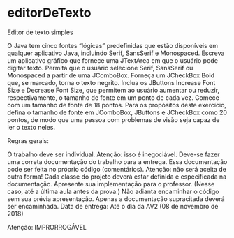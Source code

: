 # editorDeTexto
Editor de texto simples

O Java tem cinco fontes “lógicas” predefinidas que estão disponíveis em qualquer aplicativo Java, incluindo Serif, SansSerif e Monospaced. Escreva um aplicativo gráfico que fornece uma JTextArea em que o usuário pode digitar texto. Permita que o usuário selecione Serif, SansSerif ou Monospaced a partir de uma JComboBox. Forneça um JCheckBox Bold que, se marcado, torna o texto negrito. Inclua os JButtons Increase Font Size e Decrease Font Size, que permitem ao usuário aumentar ou reduzir, respectivamente, o tamanho de fonte em um ponto de cada vez. Comece com um tamanho de fonte de 18 pontos. Para os propósitos deste exercício, defina o tamanho de fonte em JComboBox, JButtons e JCheckBox como 20 pontos, de modo que uma pessoa com problemas de visão seja capaz de ler o texto neles.

Regras gerais:

O trabalho deve ser individual.
Atenção: isso é inegociável.
Deve-se fazer uma correta documentação do trabalho para a entrega.
Essa documentação pode ser feita no próprio código (comentários).
Atenção: não será aceita de outra forma!
Cada classe do projeto deverá estar definida e especificada na documentação.
Apresente sua implementação para o professor. (Nesse caso, até a última aula antes da prova.)
Não adianta encaminhar o código sem sua prévia apresentação.
Apenas a documentação supracitada deverá ser encaminhada.
Data de entrega: Até o dia da AV2 (08 de novembro de 2018)

Atenção: IMPRORROGÁVEL
